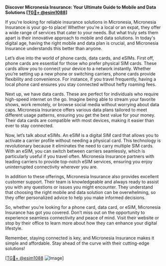 **Discover Micronesia Insurance: Your Ultimate Guide to Mobile and Data Solutions [[TG💪+ @esim1088](https://t.me/s/esim1088)]**

If you're looking for reliable insurance solutions in Micronesia, Micronesia Insurance is your go-to place! Whether you're a local or an expat, they offer a wide range of services that cater to your needs. But what truly sets them apart is their innovative approach to mobile and data solutions. In today's digital age, having the right mobile and data plan is crucial, and Micronesia Insurance understands this better than anyone.

Let’s dive into the world of phone cards, data cards, and eSIMs. First off, phone cards are essential for those who prefer physical SIM cards. These cards allow you to connect your device to a network instantly. Whether you’re setting up a new phone or switching carriers, phone cards provide flexibility and convenience. For instance, if you travel frequently, having a local phone card ensures you stay connected without hefty roaming fees.

Next up, we have data cards. These are perfect for individuals who require high-speed internet on the go. Imagine being able to stream your favorite shows, work remotely, or browse social media without worrying about data caps. Micronesia Insurance offers various data plans tailored to meet different usage patterns, ensuring you get the best value for your money. Their data cards are compatible with most devices, making it easier than ever to stay connected.

Now, let’s talk about eSIMs. An eSIM is a digital SIM card that allows you to activate a carrier profile without needing a physical card. This technology is revolutionary because it eliminates the need to carry multiple SIM cards. With an eSIM, you can switch between carriers seamlessly, which is particularly useful if you travel often. Micronesia Insurance partners with leading carriers to provide top-notch eSIM services, ensuring you enjoy uninterrupted connectivity wherever you are.

In addition to these offerings, Micronesia Insurance also provides excellent customer support. Their team is knowledgeable and always ready to assist you with any questions or issues you might encounter. They understand that choosing the right mobile and data solution can be overwhelming, so they offer personalized advice to help you make informed decisions.

So, whether you’re looking for a phone card, data card, or eSIM, Micronesia Insurance has got you covered. Don’t miss out on the opportunity to experience seamless connectivity and peace of mind. Visit their website or stop by their office to learn more about how they can enhance your digital lifestyle.

Remember, staying connected is key, and Micronesia Insurance makes it simple and affordable. Stay ahead of the curve with their cutting-edge solutions! 

[[TG💪+ @esim1088](https://t.me/s/esim1088) ![Image](https://i.postimg.cc/Y0z9fWf4/image.png)]